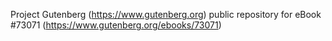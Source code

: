 Project Gutenberg (https://www.gutenberg.org) public repository
for eBook #73071 (https://www.gutenberg.org/ebooks/73071)
